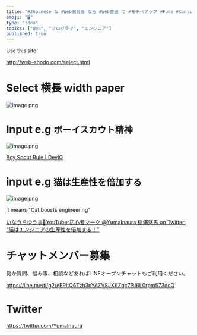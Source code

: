 ```yaml
---
title: "#JApanese な #Web開発者 なら #Web書道 で #モチベアップ #Fude #Kanji #Generator"
emoji: "🖥"
type: "idea"
topics: ["Web", "プログラマ", "エンジニア"]
published: true
---
```


Use this site

http://web-shodo.com/select.html

# Select 横長 width paper

![image.png](https://qiita-image-store.s3.amazonaws.com/0/89618/da2bb621-6ac0-591b-bdbd-4db076e4d182.png)


# Input e.g `ボーイスカウト精神`

![image.png](https://qiita-image-store.s3.amazonaws.com/0/89618/5b66df14-c058-951d-f23d-6e275d55f32a.png)

[Boy Scout Rule | DevIQ](https://deviq.com/boy-scout-rule/)



# input e.g `猫は生産性を倍加する`

![image.png](https://qiita-image-store.s3.amazonaws.com/0/89618/582555c3-0d76-57fc-793b-8ec2d71baa7f.png)

it means "Cat boosts engineering"

[いなうらゆうま💝YouTuber初心者マーク @YumaInaura 稲浦悠馬 on Twitter: "猫はエンジニアの生産性を倍加する！"](https://twitter.com/YumaInaura/status/1077484295684382720)








<!-- Update From Qiita API -->

# チャットメンバー募集


何か質問、悩み事、相談などあればLINEオープンチャットもご利用ください。

https://line.me/ti/g2/eEPltQ6Tzh3pYAZV8JXKZqc7PJ6L0rpm573dcQ





# Twitter


https://twitter.com/YumaInaura


<!-- Update From Qiita API -->


